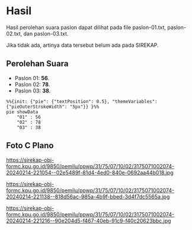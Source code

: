 # Hasil

Hasil perolehan suara paslon dapat dilihat pada file paslon-01.txt, paslon-02.txt, dan paslon-03.txt.

Jika tidak ada, artinya data tersebut belum ada pada SIREKAP.

## Perolehan Suara

 * Paslon 01: **56**.
 * Paslon 02: **78**.
 * Paslon 03: **38**.

```mermaid
%%{init: {"pie": {"textPosition": 0.5}, "themeVariables": {"pieOuterStrokeWidth": "5px"}} }%%
pie showData
    "01" : 56
    "02" : 78
    "03" : 38
```
## Foto C Plano

https://sirekap-obj-formc.kpu.go.id/9850/pemilu/ppwp/31/75/07/10/02/3175071002074-20240214-221054--02e5489f-81d4-4ed0-840e-0692aa44b018.jpg

https://sirekap-obj-formc.kpu.go.id/9850/pemilu/ppwp/31/75/07/10/02/3175071002074-20240214-221138--818d56ac-985a-4b9f-bbed-3d4f7dc5565a.jpg

https://sirekap-obj-formc.kpu.go.id/9850/pemilu/ppwp/31/75/07/10/02/3175071002074-20240214-221216--90e204d5-f467-40eb-91c9-f40c20623bbc.jpg
